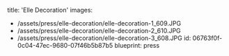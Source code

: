 title: 'Elle Decoration'
images:
  - /assets/press/elle-decoration/elle-decoration-1_609.JPG
  - /assets/press/elle-decoration/elle-decoration-2_610.JPG
  - /assets/press/elle-decoration/elle-decoration-3_608.JPG
id: 06763f0f-0c04-47ec-9680-07f46b5b87b5
blueprint: press
